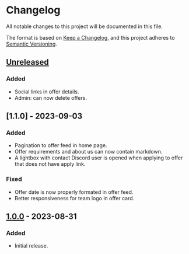 # Changelog

All notable changes to this project will be documented in this file.

The format is based on [Keep a Changelog](https://keepachangelog.com/en/1.0.0/),
and this project adheres to [Semantic Versioning](https://semver.org/spec/v2.0.0.html).

## [Unreleased]

### Added

- Social links in offer details.
- Admin: can now delete offers.

## [1.1.0] - 2023-09-03

### Added

- Pagination to offer feed in home page.
- Offer requirements and about us can now contain markdown.
- A lightbox with contact Discord user is opened when applying to offer that does not have apply link.

### Fixed

- Offer date is now properly formated in offer feed.
- Better responsiveness for team logo in offer card.

## [1.0.0] - 2023-08-31

### Added

- Initial release.

[unreleased]: https://github.com/riftlink/riftlink-frontend/compare/v1.1.0...HEAD
[1.0.1]: https://github.com/riftlink/riftlink-frontend/compare/v1.0.0...v1.1.0
[1.0.0]: https://github.com/riftlink/riftlink-frontend/releases/tag/v1.0.0
